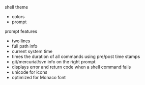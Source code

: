 shell theme

  * colors
  * prompt

prompt features

  * two lines
  * full path info
  * current system time
  * times the duration of all commands using pre/post time stamps
  * git/mercurial/svn info on the right prompt
  * displays error and return code when a shell command fails
  * unicode for icons
  * optimized for Monaco font
